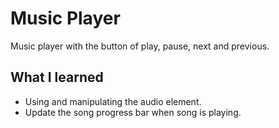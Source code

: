 # Music Player

Music player with the button of play, pause, next and previous.

## What I learned

- Using and manipulating the audio element.
- Update the song progress bar when song is playing.